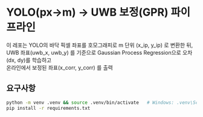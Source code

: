 # YOLO(px→m) → UWB 보정(GPR) 파이프라인

이 레포는 YOLO의 바닥 픽셀 좌표를 호모그래피로 m 단위 (x_ip, y_ip) 로 변환한 뒤,  
UWB 좌표(uwb_x, uwb_y) 를 기준으로 Gaussian Process Regression으로 오차(dx, dy)를 학습하고  
온라인에서 보정된 좌표(x_corr, y_corr) 를 출력

## 요구사항
```bash
python -m venv .venv && source .venv/bin/activate   # Windows: .venv\Scripts\activate
pip install -r requirements.txt
